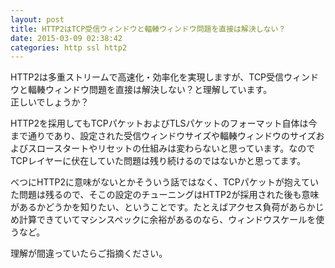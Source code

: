 ```yaml
---
layout: post
title: HTTP2はTCP受信ウィンドウと輻輳ウィンドウ問題を直接は解決しない？
date: 2015-03-09 02:38:42
categories: http ssl http2
---
```

<!-- {% raw %} -->
<p>HTTP2は多重ストリームで高速化・効率化を実現しますが、TCP受信ウィンドウと輻輳ウィンドウ問題を直接は解決しない？と理解しています。<br>
正しいでしょうか？</p>

<p>HTTP2を採用してもTCPパケットおよびTLSパケットのフォーマット自体は今まで通りであり、設定された受信ウィンドウサイズや輻輳ウィンドウのサイズおよびスロースタートやリセットの仕組みは変わらないと思っています。なのでTCPレイヤーに伏在していた問題は残り続けるのではないかと思ってます。</p>

<p>べつにHTTP2に意味がないとかそういう話ではなく、TCPパケットが抱えていた問題は残るので、そこの設定のチューニングはHTTP2が採用された後も意味があるかどうかを知りたい、ということです。たとえばアクセス負荷があらかじめ計算できていてマシンスペックに余裕があるのなら、ウィンドウスケールを使うなど。</p>

<p>理解が間違っていたらご指摘ください。</p>
<!-- {% endraw %} -->
